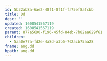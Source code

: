 ```yaml
---
id: 5b32ab8a-6ae2-48f1-8f1f-fa75ef8afcbb
title: Dd
desc: ''
updated: 1608541567119
created: 1608541567119
parent: 877a5690-f196-45fd-84eb-7b82aa629f61
children:
  - 5aa0e77a-fd2e-4a8d-a3b5-762acb75aa28
fname: ang.dd
hpath: ang.dd
---
```



